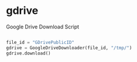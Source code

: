 # gdrive
Google Drive Download Script
```python

file_id = "GDrivePublicID"
gdrive = GoogleDriveDownloader(file_id, "/tmp/")
gdrive.download()
```